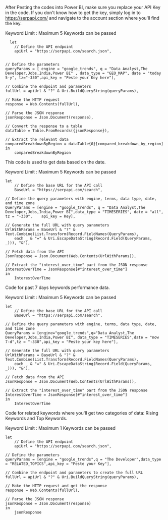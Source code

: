 After Pesting the codes into Power BI, make sure you replace your API Key in the code. If you don't know how to get the key, simply log in to https://serpapi.com/ and navigate to the account section where you'll find the key.

Keyword Limit : Maximum 5 Keywords can be passed

      let
        // Define the API endpoint
        apiUrl = "https://serpapi.com/search.json",
    
    
    // Define the parameters
    queryParams = [ engine = "google_trends", q = "Data Analyst,The Developer,Jobs,India,Power BI" , data_type = "GEO_MAP", date = "today 5-y", tz="-330",api_key = "Peste your Key here"],
    
    // Combine the endpoint and parameters
    fullUrl = apiUrl & "?" & Uri.BuildQueryString(queryParams),
    
    // Make the HTTP request
    response = Web.Contents(fullUrl),
    
    // Parse the JSON response
    jsonResponse = Json.Document(response),
    
    // Convert the response to a table
    dataTable = Table.FromRecords({jsonResponse}),
    
    // Extract the relevant data
    comparedBreakdownByRegion = dataTable{0}[compared_breakdown_by_region]
    in
        comparedBreakdownByRegion
    
This code is used to get data based on the date.

Keyword Limit : Maximum 5 Keywords can be passed

    let
        // Define the base URL for the API call
        BaseUrl = "https://serpapi.com/search",
    
    // Define the query parameters with engine, terms, data type, date, and time zone
    QueryParams = [engine = "google_trends", q = "Data Analyst,The Developer,Jobs,India,Power BI",data_type = "TIMESERIES", date = "all", tz = "-330",    api_key = Key],
    
    // Generate the full URL with query parameters
    UrlWithParams = BaseUrl & "?" & Text.Combine(List.Transform(Record.FieldNames(QueryParams), 
        each _ & "=" & Uri.EscapeDataString(Record.Field(QueryParams, _))), "&"),
    
    // Fetch data from the API
    JsonResponse = Json.Document(Web.Contents(UrlWithParams)),
    
    // Extract the "interest_over_time" part from the JSON response
    InterestOverTime = JsonResponse[#"interest_over_time"]
    in
        InterestOverTime
    
Code for past 7 days keywords performance data.

Keyword Limit : Maximum 5 Keywords can be passed

    let
        // Define the base URL for the API call
        BaseUrl = "https://serpapi.com/search",
    
    // Define the query parameters with engine, terms, data type, date, and time zone
    QueryParams = [engine="google_trends",q="Data Analyst,The Developer,Jobs,India,Power BI", data_type = "TIMESERIES",date = "now 7-d",tz = "-330",api_key = "Peste your key here"],
    
    // Generate the full URL with query parameters
    UrlWithParams = BaseUrl & "?" & Text.Combine(List.Transform(Record.FieldNames(QueryParams), 
        each _ & "=" & Uri.EscapeDataString(Record.Field(QueryParams, _))), "&"),
    
    // Fetch data from the API
    JsonResponse = Json.Document(Web.Contents(UrlWithParams)),
    
    // Extract the "interest_over_time" part from the JSON response
    InterestOverTime = JsonResponse[#"interest_over_time"]
    in
        InterestOverTime
        
Code for related keywords where you'll get two categories of data: Rising Keywords and Top Keywords.

Keyword Limit : Maximum 1 Keywords can be passed

    let
        // Define the API endpoint
        apiUrl = "https://serpapi.com/search.json",
    
    // Define the parameters
    queryParams = [engine = "google_trends",q = "The Developer",data_type = "RELATED_TOPICS",api_key = "Peste your Key"],
    
    // Combine the endpoint and parameters to create the full URL
    fullUrl = apiUrl & "?" & Uri.BuildQueryString(queryParams),
    
    // Make the HTTP request and get the response
    response = Web.Contents(fullUrl),
    
    // Parse the JSON response
    jsonResponse = Json.Document(response)
    in
        jsonResponse
